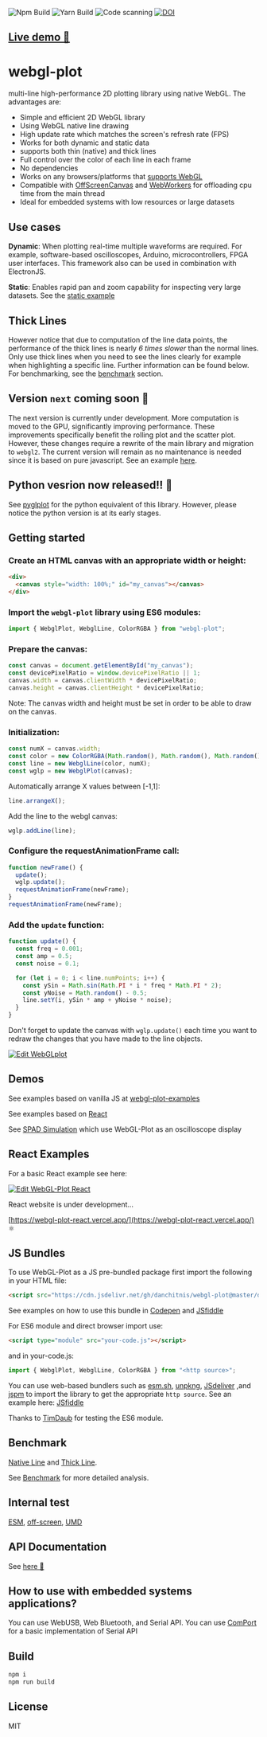 ![Npm Build](https://github.com/danchitnis/webgl-plot/workflows/Npm%20Build/badge.svg) ![Yarn Build](https://github.com/danchitnis/webgl-plot/workflows/Yarn%20Build/badge.svg) ![Code scanning](https://github.com/danchitnis/webgl-plot/workflows/Code%20scanning/badge.svg) [![DOI](https://zenodo.org/badge/205590760.svg)](https://zenodo.org/badge/latestdoi/205590760)

## [Live demo 🚀](https://danchitnis.github.io/webgl-plot-examples/vanilla/)

# webgl-plot

multi-line high-performance 2D plotting library using native WebGL. The advantages are:

- Simple and efficient 2D WebGL library
- Using WebGL native line drawing
- High update rate which matches the screen's refresh rate (FPS)
- Works for both dynamic and static data
- supports both thin (native) and thick lines
- Full control over the color of each line in each frame
- No dependencies
- Works on any browsers/platforms that [supports WebGL](https://caniuse.com/#feat=webgl)
- Compatible with [OffScreenCanvas](https://developer.mozilla.org/en-US/docs/Web/API/OffscreenCanvas) and [WebWorkers](https://developer.mozilla.org/en-US/docs/Web/API/Web_Workers_API) for offloading cpu time from the main thread
- Ideal for embedded systems with low resources or large datasets

## Use cases

**Dynamic**: When plotting real-time multiple waveforms are required. For example, software-based oscilloscopes, Arduino, microcontrollers, FPGA user interfaces. This framework also can be used in combination with ElectronJS.

**Static**: Enables rapid pan and zoom capability for inspecting very large datasets. See the [static example](https://danchitnis.github.io/webgl-plot-examples/vanilla/static.html)

## Thick Lines

However notice that due to computation of the line data points, the performance of the thick lines is nearly _6 times slower_ than the normal lines. Only use thick lines when you need to see the lines clearly for example when highlighting a specific line. Further information can be found below. For benchmarking, see the [benchmark](https://github.com/danchitnis/webgl-plot#benchmark) section.

## Version `next` coming soon 🎉

The next version is currently under development. More computation is moved to the GPU, significantly improving performance. These improvements specifically benefit the rolling plot and the scatter plot. However, these changes require a rewrite of the main library and migration to `webgl2`. The current version will remain as no maintenance is needed since it is based on pure javascript. See an example [here](https://codesandbox.io/s/wbglscatteracc-krsvmy).

## Python vesrion now released!! 🥳

See [pyglplot](https://github.com/danchitnis/pyglplot) for the python equivalent of this library. However, please notice the python version is at its early stages.

## Getting started

### Create an HTML canvas with an appropriate width or height:

```html
<div>
  <canvas style="width: 100%;" id="my_canvas"></canvas>
</div>
```

### Import the `webgl-plot` library using ES6 modules:

```javascript
import { WebglPlot, WebglLine, ColorRGBA } from "webgl-plot";
```

### Prepare the canvas:

```javascript
const canvas = document.getElementById("my_canvas");
const devicePixelRatio = window.devicePixelRatio || 1;
canvas.width = canvas.clientWidth * devicePixelRatio;
canvas.height = canvas.clientHeight * devicePixelRatio;
```

Note: The canvas width and height must be set in order to be able to draw on the canvas.

### Initialization:

```javascript
const numX = canvas.width;
const color = new ColorRGBA(Math.random(), Math.random(), Math.random(), 1);
const line = new WebglLine(color, numX);
const wglp = new WebglPlot(canvas);
```

Automatically arrange X values between [-1,1]:

```javascript
line.arrangeX();
```

Add the line to the webgl canvas:

```javascript
wglp.addLine(line);
```

### Configure the requestAnimationFrame call:

```javascript
function newFrame() {
  update();
  wglp.update();
  requestAnimationFrame(newFrame);
}
requestAnimationFrame(newFrame);
```

### Add the `update` function:

```javascript
function update() {
  const freq = 0.001;
  const amp = 0.5;
  const noise = 0.1;

  for (let i = 0; i < line.numPoints; i++) {
    const ySin = Math.sin(Math.PI * i * freq * Math.PI * 2);
    const yNoise = Math.random() - 0.5;
    line.setY(i, ySin * amp + yNoise * noise);
  }
}
```

Don't forget to update the canvas with `wglp.update()` each time you want to redraw the changes that you have made to the line objects.

[![Edit WebGLplot](https://codesandbox.io/static/img/play-codesandbox.svg)](https://codesandbox.io/s/webglplot-m40u4?fontsize=14&hidenavigation=1&theme=dark)

## Demos

See examples based on vanilla JS at [webgl-plot-examples](https://github.com/danchitnis/webgl-plot-examples)

See examples based on [React](https://webgl-plot-react.vercel.app/)

See [SPAD Simulation](https://danchitnis.github.io/SPADsim/) which use WebGL-Plot as an oscilloscope display

## React Examples

For a basic React example see here:

[![Edit WebGL-Plot React](https://codesandbox.io/static/img/play-codesandbox.svg)](https://codesandbox.io/s/webgl-plot-react-8y1qj?fontsize=14&hidenavigation=1&theme=dark)

React website is under development...

[https://webgl-plot-react.vercel.app/](https://webgl-plot-react.vercel.app/) ⚛

## JS Bundles

To use WebGL-Plot as a JS pre-bundled package first import the following in your HTML file:

```HTML
<script src="https://cdn.jsdelivr.net/gh/danchitnis/webgl-plot@master/dist/webglplot.umd.min.js"></script>
```

See examples on how to use this bundle in [Codepen](https://codepen.io/danchitnis/pen/mdJVEYY) and [JSfiddle](https://jsfiddle.net/danchitnis/mfcw73z2/)

For ES6 module and direct browser import use:

```HTML
<script type="module" src="your-code.js"></script>
```

and in your-code.js:

```javascript
import { WebglPlot, WebglLine, ColorRGBA } from "<http source>";
```

You can use web-based bundlers such as [esm.sh](https://esm.sh/), [unpkng](https://unpkg.com/), [JSdeliver](https://www.jsdelivr.com/?docs=esm) ,and [jspm](https://jspm.org/) to import the library to get the appropriate `http source`. See an example here:
[JSfiddle](https://jsfiddle.net/danchitnis/tu1svwbp/)

Thanks to [TimDaub](https://github.com/TimDaub) for testing the ES6 module.

## Benchmark

[Native Line](https://danchitnis.github.io/webgl-plot/benchmark/bench1.html) and
[Thick Line](https://danchitnis.github.io/webgl-plot/benchmark/bench-thick.html).

See [Benchmark](https://github.com/danchitnis/webgl-plot/tree/webglplot-v2/benchmark) for more detailed analysis.

## Internal test

[ESM](https://danchitnis.github.io/webgl-plot/test/index-esm.html), [off-screen](https://danchitnis.github.io/webgl-plot/test/index-esm-off.html), [UMD](https://danchitnis.github.io/webgl-plot/test/index-umd.html)

## API Documentation

See [here 📑](https://webgl-plot.now.sh/)

## How to use with embedded systems applications?

You can use WebUSB, Web Bluetooth, and Serial API. You can use [ComPort](https://github.com/danchitnis/ComPort) for a basic implementation of Serial API

## Build

```bash
npm i
npm run build
```

## License

MIT

